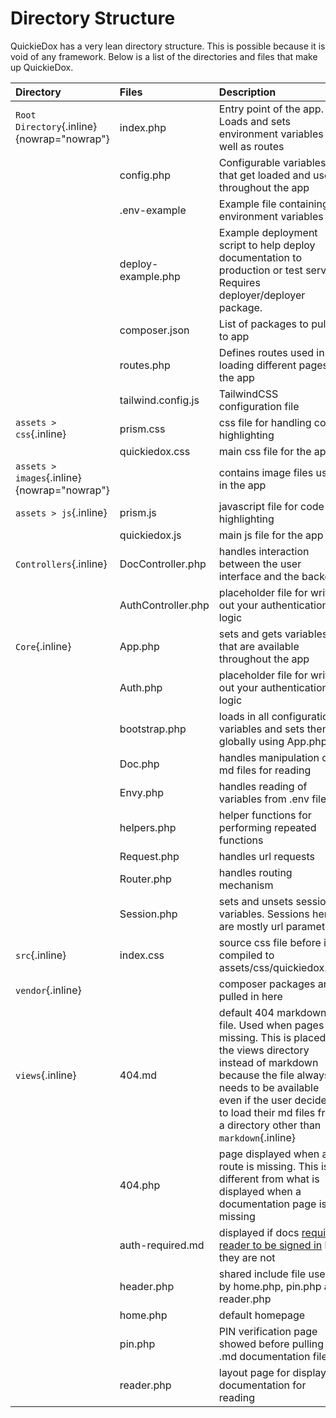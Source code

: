 # Directory Structure

QuickieDox has a very lean directory structure. This is possible because it is void of any framework. Below is a list of the directories and files that make up QuickieDox.

| Directory | Files | Description |
| :--- | :--- | :--- |
| `Root Directory`{.inline} {nowrap="nowrap"} | index.php | Entry point of the app. Loads and sets environment variables as well as routes |
| | config.php | Configurable variables that get loaded and used throughout the app |
| | .env-example | Example file containing environment variables |
| | deploy-example.php | Example deployment script to help deploy documentation to production or test server. Requires deployer/deployer package. |
| | composer.json | List of packages to pull in to app |
| | routes.php | Defines routes used in loading different pages in the app |
| | tailwind.config.js | TailwindCSS configuration file |
| `assets > css`{.inline} | prism.css | css file for handling code highlighting |
| | quickiedox.css | main css file for the app |
| `assets > images`{.inline} {nowrap="nowrap"} | | contains image files used in the app |
| `assets > js`{.inline} | prism.js| javascript file for code highlighting |
| | quickiedox.js | main js file for the app |
| `Controllers`{.inline} | DocController.php| handles interaction between the user interface and the backend |
| | AuthController.php| placeholder file for writing out your authentication logic |
| `Core`{.inline} | App.php| sets and gets variables that are available throughout the app |
| | Auth.php| placeholder file for writing out your authentication logic |
| | bootstrap.php | loads in all configuration variables and sets them globally using App.php |
| | Doc.php | handles manipulation of md files for reading |
| | Envy.php | handles reading of variables from .env file |
| | helpers.php | helper functions for performing repeated functions |
| | Request.php | handles url requests |
| | Router.php | handles routing mechanism |
| | Session.php | sets and unsets session variables. Sessions here are mostly url parameters |
| `src`{.inline} | index.css | source css file before it is compiled to assets/css/quickiedox.css |
| `vendor`{.inline} | | composer packages are pulled in here |
| `views`{.inline} | 404.md | default 404 markdown file. Used when pages are missing. This is placed in the views directory instead of markdown because the file always needs to be available even if the user decides to load their md files from a directory other than `markdown`{.inline} |
| | 404.php | page displayed when a route is missing. This is different from what is displayed when a documentation page is missing |
| | auth-required.md | displayed if docs [require reader to be signed in](customize-auth) but they are not |
| | header.php | shared include file used  by home.php, pin.php and reader.php |
| | home.php | default homepage |
| | pin.php | PIN verification page showed before pulling in .md documentation files |
| | reader.php | layout page for displaying documentation for reading |
